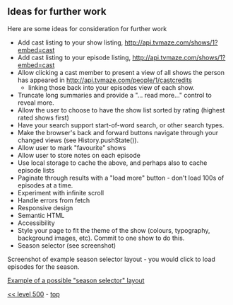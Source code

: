## Ideas for further work

Here are some ideas for consideration for further work

- Add cast listing to your show listing, http://api.tvmaze.com/shows/1?embed=cast
- Add cast listing to your episode listing, http://api.tvmaze.com/shows/1?embed=cast
- Allow clicking a cast member to present a view of all shows the person has appeared in http://api.tvmaze.com/people/1/castcredits
  - linking those back into your episodes view of each show.
- Truncate long summaries and provide a "... read more..." control to reveal more.
- Allow the user to choose to have the show list sorted by rating (highest rated shows first)
- Have your search support start-of-word search, or other search types.
- Make the browser's back and forward buttons navigate through your changed views (see History.pushState()).
- Allow user to mark "favourite" shows
- Allow user to store notes on each episode
- Use local storage to cache the above, and perhaps also to cache episode lists
- Paginate through results with a "load more" button - don't load 100s of episodes at a time.
- Experiment with infinite scroll
- Handle errors from fetch
- Responsive design
- Semantic HTML
- Accessibility
- Style your page to fit the theme of the show (colours, typography, background images, etc). Commit to one show to do this.
- Season selector (see screenshot)

Screenshot of example season selector layout - you would click to load episodes for the season.

[Example of a possible "season selector" layout](./example-screenshots/example-season-selector.jpg)

[<< level 500](./level-500.md) - [top](./readme.md)
